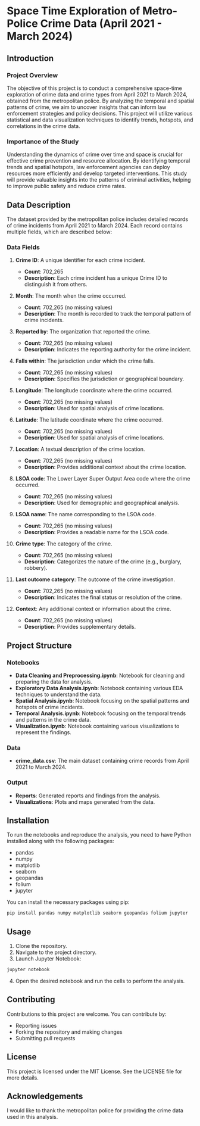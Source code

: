 # Space Time Exploration of Metro-Police Crime Data (April 2021 - March 2024)

## Introduction

### Project Overview

The objective of this project is to conduct a comprehensive space-time exploration of crime data and crime types from April 2021 to March 2024, obtained from the metropolitan police. By analyzing the temporal and spatial patterns of crime, we aim to uncover insights that can inform law enforcement strategies and policy decisions. This project will utilize various statistical and data visualization techniques to identify trends, hotspots, and correlations in the crime data.

### Importance of the Study

Understanding the dynamics of crime over time and space is crucial for effective crime prevention and resource allocation. By identifying temporal trends and spatial hotspots, law enforcement agencies can deploy resources more efficiently and develop targeted interventions. This study will provide valuable insights into the patterns of criminal activities, helping to improve public safety and reduce crime rates.

## Data Description

The dataset provided by the metropolitan police includes detailed records of crime incidents from April 2021 to March 2024. Each record contains multiple fields, which are described below:

### Data Fields

1. **Crime ID**: A unique identifier for each crime incident.
   - **Count**: 702,265
   - **Description**: Each crime incident has a unique Crime ID to distinguish it from others.

2. **Month**: The month when the crime occurred.
   - **Count**: 702,265 (no missing values)
   - **Description**: The month is recorded to track the temporal pattern of crime incidents.

3. **Reported by**: The organization that reported the crime.
   - **Count**: 702,265 (no missing values)
   - **Description**: Indicates the reporting authority for the crime incident.

4. **Falls within**: The jurisdiction under which the crime falls.
   - **Count**: 702,265 (no missing values)
   - **Description**: Specifies the jurisdiction or geographical boundary.

5. **Longitude**: The longitude coordinate where the crime occurred.
   - **Count**: 702,265 (no missing values)
   - **Description**: Used for spatial analysis of crime locations.

6. **Latitude**: The latitude coordinate where the crime occurred.
   - **Count**: 702,265 (no missing values)
   - **Description**: Used for spatial analysis of crime locations.

7. **Location**: A textual description of the crime location.
   - **Count**: 702,265 (no missing values)
   - **Description**: Provides additional context about the crime location.

8. **LSOA code**: The Lower Layer Super Output Area code where the crime occurred.
   - **Count**: 702,265 (no missing values)
   - **Description**: Used for demographic and geographical analysis.

9. **LSOA name**: The name corresponding to the LSOA code.
   - **Count**: 702,265 (no missing values)
   - **Description**: Provides a readable name for the LSOA code.

10. **Crime type**: The category of the crime.
    - **Count**: 702,265 (no missing values)
    - **Description**: Categorizes the nature of the crime (e.g., burglary, robbery).

11. **Last outcome category**: The outcome of the crime investigation.
    - **Count**: 702,265 (no missing values)
    - **Description**: Indicates the final status or resolution of the crime.

12. **Context**: Any additional context or information about the crime.
    - **Count**: 702,265 (no missing values)
    - **Description**: Provides supplementary details.

## Project Structure

### Notebooks

- **Data Cleaning and Preprocessing.ipynb**: Notebook for cleaning and preparing the data for analysis.
- **Exploratory Data Analysis.ipynb**: Notebook containing various EDA techniques to understand the data.
- **Spatial Analysis.ipynb**: Notebook focusing on the spatial patterns and hotspots of crime incidents.
- **Temporal Analysis.ipynb**: Notebook focusing on the temporal trends and patterns in the crime data.
- **Visualization.ipynb**: Notebook containing various visualizations to represent the findings.

### Data

- **crime_data.csv**: The main dataset containing crime records from April 2021 to March 2024.

### Output

- **Reports**: Generated reports and findings from the analysis.
- **Visualizations**: Plots and maps generated from the data.

## Installation

To run the notebooks and reproduce the analysis, you need to have Python installed along with the following packages:

- pandas
- numpy
- matplotlib
- seaborn
- geopandas
- folium
- jupyter

You can install the necessary packages using pip:

```bash
pip install pandas numpy matplotlib seaborn geopandas folium jupyter
```

## Usage

1. Clone the repository.
2. Navigate to the project directory.
3. Launch Jupyter Notebook:

```bash
jupyter notebook
```

4. Open the desired notebook and run the cells to perform the analysis.

## Contributing

Contributions to this project are welcome. You can contribute by:

- Reporting issues
- Forking the repository and making changes
- Submitting pull requests

## License

This project is licensed under the MIT License. See the LICENSE file for more details.

## Acknowledgements

I would like to thank the metropolitan police for providing the crime data used in this analysis.


 
